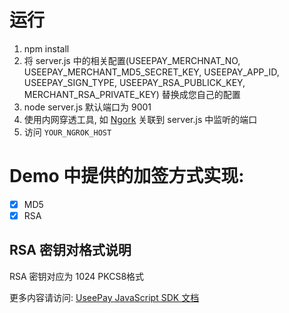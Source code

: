 # 运行
1. npm install
2. 将 server.js 中的相关配置(USEEPAY_MERCHNAT_NO, USEEPAY_MERCHANT_MD5_SECRET_KEY, USEEPAY_APP_ID, USEEPAY_SIGN_TYPE, USEEPAY_RSA_PUBLICK_KEY, MERCHANT_RSA_PRIVATE_KEY) 替换成您自己的配置
4. node server.js 默认端口为 9001
5. 使用内网穿透工具, 如 [Ngork](https://ngrok.com/) 关联到 server.js 中监听的端口
6. 访问 `YOUR_NGROK_HOST`

# Demo 中提供的加签方式实现:
- [x] MD5
- [x] RSA

## RSA 密钥对格式说明
RSA 密钥对应为 1024 PKCS8格式

更多内容请访问: [UseePay JavaScript SDK 文档](https://useepay.gitbook.io/useepay/sdk/javascript)
